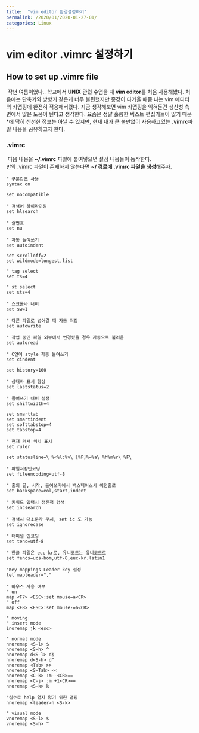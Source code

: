 ```yaml
---
title:  "vim editor 환경설정하기"
permalink: /2020/01/2020-01-27-01/
categories: Linux 
---
```

# vim editor .vimrc 설정하기 
## How to set up .vimrc file

&nbsp;작년 여름이였나.. 학교에서 **UNIX** 관련 수업을 때 **vim editor**를 처음 사용해봤다. 처음에는 단축키와 방향키 같은게 너무 불편했지만 종강이 다가올 때쯤 나는 vim 에디터의 키맵핑에 완전히 적응해버렸다. 지금 생각해보면 vim 키맵핑을 익혀둔건 생산성 측면에서 많은 도움이 된다고 생각한다. 요즘은 정말 훌륭한 텍스트 편집기들이 많기 때문*에 딱히 신선한 정보는 아닐 수 있지만, 현재 내가 큰 불만없이 사용하고있는 **.vimrc**파일 내용을 공유하고자 한다.   

### .vimrc
&nbsp;다음 내용을 **~/.vimrc** 파일에 붙여넣으면 설정 내용들이 동작한다.  
만약 .vimrc 파일이 존재하지 않는다면 **~/ 경로에 .vimrc 파일을 생성**해주자.

```viml
" 구문강조 사용
syntax on 

set nocompatible

" 검색어 하이라이팅 
set hlsearch 

" 줄번호 
set nu 

" 자동 들여쓰기
set autoindent 

set scrolloff=2 
set wildmode=longest,list 

" tag select 
set ts=4 

" st select 
set sts=4 

" 스크롤바 너비
set sw=1 

" 다른 파일로 넘어갈 때 자동 저장
set autowrite 

" 작업 중인 파일 외부에서 변경됬을 경우 자동으로 불러옴
set autoread 

" C언어 style 자동 들여쓰기
set cindent 

set history=100

" 상태바 표시 항상
set laststatus=2 

" 들여쓰기 너비 설정
set shiftwidth=4 

set smarttab
set smartindent
set softtabstop=4
set tabstop=4

" 현재 커서 위치 표시
set ruler 

set statusline=\ %<%l:%v\ [%P]%=%a\ %h%m%r\ %F\

" 파일저장인코딩 
set fileencoding=utf-8 

" 줄의 끝, 시작, 들여쓰기에서 백스페이스시 이전줄로
set backspace=eol,start,indent 

" 키워드 입력시 점진적 검색
set incsearch 

" 검색시 대소문자 무시, set ic 도 가능
set ignorecase 

" 터미널 인코딩
set tenc=utf-8      

" 한글 파일은 euc-kr로, 유니코드는 유니코드로
set fencs=ucs-bom,utf-8,euc-kr.latin1 

"Key mappings Leader key 설정
let mapleader=","

" 마우스 사용 여부
" on
map <F7> <ESC>:set mouse=a<CR>
" off
map <F8> <ESC>:set mouse-=a<CR>

" moving
" insert mode
inoremap jk <esc>

" normal mode
nnoremap <S-l> $
nnoremap <S-h> ^
nnoremap d<S-l> d$
nnoremap d<S-h> d^
nnoremap <Tab> >>
nnoremap <S-Tab> <<
nnoremap <C-k> :m--<CR>==
nnoremap <C-j> :m +1<CR>==
nnoremap <S-k> k

"실수로 help 열지 않기 위한 맵핑
nnoremap <leader>h <S-k>

" visual mode
vnoremap <S-l> $
vnoremap <S-h> ^
```
